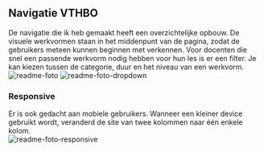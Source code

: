 ## Navigatie VTHBO
De navigatie die ik heb gemaakt heeft een overzichtelijke opbouw. De visuele werkvormen staan in het middenpunt van de pagina, zodat de gebruikers meteen kunnen beginnen met verkennen. Voor docenten die snel een passende werkvorm nodig hebben voor hun les is er een filter. Je kan kiezen tussen de categorie, duur en het niveau van een werkvorm. 
<br>
![readme-foto](https://user-images.githubusercontent.com/112855849/195568670-b3c618ee-3982-4a92-a4f4-836c9079ac7e.png)
![readme-foto-dropdown](https://user-images.githubusercontent.com/112855849/195570295-4d79da3b-612f-4fce-b2ea-80a7d3858814.png)

### Responsive
Er is ook gedacht aan mobiele gebruikers. Wanneer een kleiner device gebruikt wordt, veranderd de site van twee kolommen naar één enkele kolom.
<br>
![readme-foto-responsive](https://user-images.githubusercontent.com/112855849/195565293-a014df68-7580-496c-b9b1-f86987d1e2f4.png)
